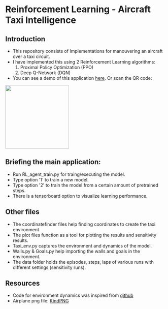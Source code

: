 # Reinforcement Learning - Aircraft Taxi Intelligence

## Introduction

- This repository consists of Implementations for manouvering an aircraft over a taxi circuit.
- I have implemented this using 2 Reinforcement Learning algorithms:
    1. Proximal Policy Optimization (PPO)
    2. Deep Q-Network (DQN)
- You can see a demo of this application [here](https://youtu.be/YSKC1OfMABE). Or scan the QR code:
<img src="https://user-images.githubusercontent.com/76053813/185162807-10906495-5fad-4b91-9cc5-4bdf70dcc10b.jpeg"  width="200" height="200">

## Briefing the main application:
- Run RL_agent_train.py for traing/executing the model.
- Type option '1' to train a new model.
- Type option '2' to train the model from a certain amount of pretrained steps.
- There is a tensorboard option to visualize learning performance.

## Other files
- The coordinatefinder files help finding coordinates to create the taxi environment.
- The plot files function as a tool for plotting the results and sensitivity results.
- Taxi_env.py captures the environment and dynamics of the model.
- Walls.py & Goals.py help importing the walls and goals in the environment.
- The data folder holds the episodes, steps, laps of various runs with different settings (sensitivity runs).

## Resources
- Code for environment dynamics was inspired from [github](https://github.com/CodeAndAction/DDQN-Car-Racing)
- Airplane png file: [KindPNG](https://www.kindpng.com/imgv/ixmwJbm_transparent-top-png-aircraft-png-top-view-png/)
